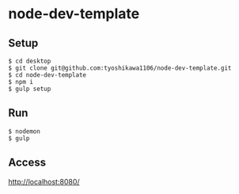 # node-dev-template
## Setup
```
$ cd desktop
$ git clone git@github.com:tyoshikawa1106/node-dev-template.git
$ cd node-dev-template
$ npm i
$ gulp setup
```

## Run
```
$ nodemon
$ gulp
```

## Access
<a href="http://localhost:8080/">http://localhost:8080/</a>
